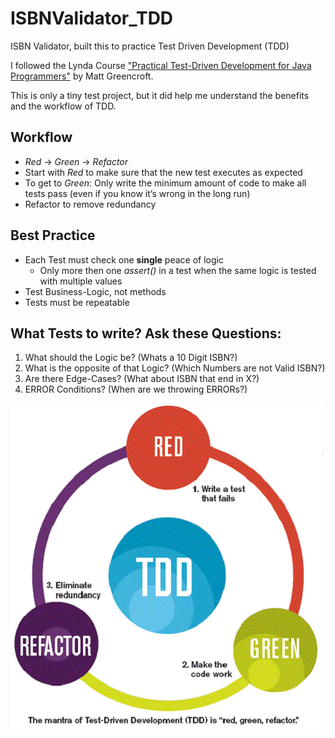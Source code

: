 # ISBNValidator_TDD
ISBN Validator, built this to practice Test Driven Development (TDD)

I followed the Lynda Course ["Practical Test-Driven Development for Java Programmers"](https://www.lynda.com/Software-Development-tutorials/Practical-Test-Driven-Development-Java-Programmers/777389-2.html) by Matt Greencroft.

This is only a tiny test project, but it did help me understand the benefits and the workflow of TDD.

## Workflow

- *Red* -> *Green* -> *Refactor*
- Start with *Red* to make sure that the new test executes as expected
- To get to *Green*: Only write the minimum amount of code to make all tests pass (even if you know it’s wrong in the long run)
- Refactor to remove redundancy

## Best Practice
- Each Test must check one **single** peace of logic
    - Only more then one *assert()* in a test when the same logic is tested with multiple values 
- Test Business-Logic, not methods
- Tests must be repeatable

## What Tests to write? Ask these Questions:
1. What should the Logic be? (Whats a 10 Digit ISBN?)
2. What is the opposite of that Logic? (Which Numbers are not Valid ISBN?)
3. Are there Edge-Cases? (What about ISBN that end in X?)
4. ERROR Conditions? (When are we throwing ERRORs?)


![Work Flow](https://github.com/Fasust/ISBNValidator_TDD/blob/master/assets/tdd_flow.gif)

